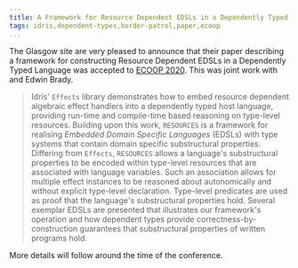 ```yaml
---
title: A Framework for Resource Dependent EDSLs in a Dependently Typed Language
tags: idris,dependent-types,border-patrol,paper,ecoop
...
```


The Glasgow site are very pleased to announce that their paper describing a framework
for constructing Resource Dependent EDSLs in a Dependently Typed
Language was accepted to [ECOOP 2020](https://conf.researchr.org/home/ecoop-2020/).
This was joint work with and Edwin Brady.

> Idris' `Effects` library demonstrates how to embed resource
> dependent algebraic effect handlers into a dependently typed host
> language, providing run-time and compile-time based reasoning on
> type-level resources.  Building upon this work, `RESOURCES` is a
> framework for realising *Embedded Domain Specific Languages* (EDSLs)
> with type systems that contain domain specific substructural
> properties.  Differing from `Effects`, `RESOURCES` allows a
> language's substructural properties to be encoded within type-level
> resources that are associated with language variables.  Such an
> association allows for multiple effect instances to be reasoned
> about autonomically and without explicit type-level declaration.
> Type-level predicates are used as proof that the language's
> substructural properties hold.  Several exemplar EDSLs are presented
> that illustrates our framework's operation and how dependent types
> provide correctness-by-construction guarantees that substructural
> properties of written programs hold.

More details will follow around the time of the conference.

